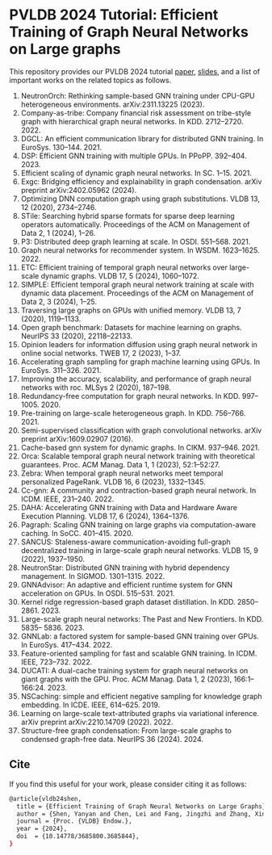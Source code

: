 # PVLDB 2024 Tutorial: Efficient Training of Graph Neural Networks on Large graphs

This repository provides our PVLDB 2024 tutorial [paper](./vldb24tutorialpaper.pdf), [slides](./vldb24tutorialslides.pdf), and a list of important works on the related topics as follows.

1. NeutronOrch: Rethinking sample-based GNN training under CPU-GPU heterogeneous environments. arXiv:2311.13225 (2023).
2. Company-as-tribe: Company financial risk assessment on tribe-style graph with hierarchical graph neural networks. In KDD. 2712–2720. 2022.
3. DGCL: An efficient communication library for distributed GNN training. In EuroSys. 130–144. 2021.
4. DSP: Efficient GNN training with multiple GPUs. In PPoPP. 392–404. 2023.
5. Efficient scaling of dynamic graph neural networks. In SC. 1–15. 2021.
6. Exgc: Bridging efficiency and explainability in graph condensation. arXiv preprint arXiv:2402.05962 (2024).
7. Optimizing DNN computation graph using graph substitutions. VLDB 13, 12 (2020), 2734–2746.
8. STile: Searching hybrid sparse formats for sparse deep learning operators automatically. Proceedings of the ACM on Management of Data 2, 1 (2024), 1–26.
9. P3: Distributed deep graph learning at scale. In OSDI. 551–568. 2021.
10. Graph neural networks for recommender system. In WSDM. 1623–1625. 2022.
11. ETC: Efficient training of temporal graph neural networks over large-scale dynamic graphs. VLDB 17, 5 (2024), 1060–1072.
12. SIMPLE: Efficient temporal graph neural network training at scale with dynamic data placement. Proceedings of the ACM on Management of Data 2, 3 (2024), 1–25.
13. Traversing large graphs on GPUs with unified memory. VLDB 13, 7 (2020), 1119–1133.
14. Open graph benchmark: Datasets for machine learning on graphs. NeurIPS 33 (2020), 22118–22133.
15. Opinion leaders for information diffusion using graph neural network in online social networks. TWEB 17, 2 (2023), 1–37.
16. Accelerating graph sampling for graph machine learning using GPUs. In EuroSys. 311–326. 2021.
17. Improving the accuracy, scalability, and performance of graph neural networks with roc. MLSys 2 (2020), 187–198.
18. Redundancy-free computation for graph neural networks. In KDD. 997–1005. 2020.
19. Pre-training on large-scale heterogeneous graph. In KDD. 756–766. 2021.
20. Semi-supervised classification with graph convolutional networks. arXiv preprint arXiv:1609.02907 (2016).
21. Cache-based gnn system for dynamic graphs. In CIKM. 937–946. 2021.
22. Orca: Scalable temporal graph neural network training with theoretical guarantees. Proc. ACM Manag. Data 1, 1 (2023), 52:1–52:27. 
23. Zebra: When temporal graph neural networks meet temporal personalized PageRank. VLDB 16, 6 (2023), 1332–1345.
24. Cc-gnn: A community and contraction-based graph neural network. In ICDM. IEEE, 231–240. 2022.
25. DAHA: Accelerating GNN training with Data and Hardware Aware Execution Planning. VLDB 17, 6 (2024), 1364–1376.
26. Pagraph: Scaling GNN training on large graphs via computation-aware caching. In SoCC. 401–415. 2020.
27. SANCUS: Staleness-aware communication-avoiding full-graph decentralized training in large-scale graph neural networks. VLDB 15, 9 (2022), 1937–1950. 
28. NeutronStar: Distributed GNN training with hybrid dependency management. In SIGMOD. 1301–1315. 2022.
29. GNNAdvisor: An adaptive and efficient runtime system for GNN acceleration on GPUs. In OSDI. 515–531. 2021.
30. Kernel ridge regression-based graph dataset distillation. In KDD. 2850–2861. 2023.
31. Large-scale graph neural networks: The Past and New Frontiers. In KDD. 5835– 5836. 2023.
32. GNNLab: a factored system for sample-based GNN training over GPUs. In EuroSys. 417–434. 2022. 
33. Feature-oriented sampling for fast and scalable GNN training. In ICDM. IEEE, 723–732. 2022.
34. DUCATI: A dual-cache training system for graph neural networks on giant graphs with the GPU. Proc. ACM Manag. Data 1, 2 (2023), 166:1–166:24. 2023.
35. NSCaching: simple and efficient negative sampling for knowledge graph embedding. In ICDE. IEEE, 614–625. 2019. 
36. Learning on large-scale text-attributed graphs via variational inference. arXiv preprint arXiv:2210.14709 (2022). 2022. 
37. Structure-free graph condensation: From large-scale graphs to condensed graph-free data. NeurIPS 36 (2024). 2024.

## Cite
If you find this useful for your work, please consider citing it as follows:
```bash
@article{vldb24shen,
  title = {Efficient Training of Graph Neural Networks on Large Graphs},
  author = {Shen, Yanyan and Chen, Lei and Fang, Jingzhi and Zhang, Xin and Gao, Shihong and Yin, Hongbo},
  journal = {Proc. {VLDB} Endow.},
  year = {2024},
  doi  = {10.14778/3685800.3685844},
}
```
